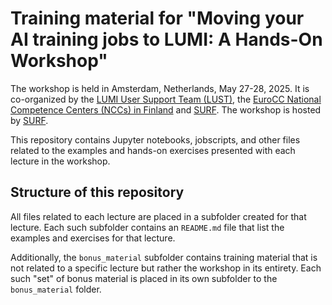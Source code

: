 # Training material for "Moving your AI training jobs to LUMI: A Hands-On Workshop"

The workshop is held in Amsterdam, Netherlands, May 27-28, 2025. It is co-organized by the [LUMI User Support Team (LUST)](https://lumi-supercomputer.eu/user-support/), the [EuroCC National Competence Centers (NCCs) in Finland](https://www.eurocc-access.eu/about-us/meet-the-nccs/ncc-finland/) and [SURF](https://www.surf.nl/en). The workshop is hosted by [SURF](https://www.surf.nl/en).

This repository contains Jupyter notebooks, jobscripts, and other files related to the examples and hands-on exercises presented with each lecture in the workshop.

## Structure of this repository

All files related to each lecture are placed in a subfolder created for that lecture. Each such subfolder contains an `README.md` file that list the examples and exercises for that lecture.

Additionally, the `bonus_material` subfolder contains training material that is not related to a specific lecture but rather the workshop in its entirety. Each such "set" of bonus material is placed in its own subfolder to the `bonus_material` folder.
